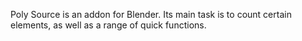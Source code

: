 Poly Source is an addon for Blender.
Its main task is to count certain elements, as well as a range of quick functions.
